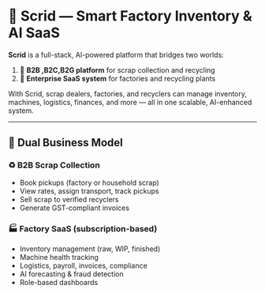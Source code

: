 # 🧠 Scrid — Smart Factory Inventory & AI SaaS

**Scrid** is a full-stack, AI-powered platform that bridges two worlds:

1. 🔁 **B2B ,B2C,B2G platform** for scrap collection and recycling
2. 🧩 **Enterprise SaaS system** for factories and recycling plants

With Scrid, scrap dealers, factories, and recyclers can manage inventory, machines, logistics, finances, and more — all in one scalable, AI-enhanced system.

---

## 🧭 Dual Business Model

### ♻️ B2B Scrap Collection 
- Book pickups (factory or household scrap)
- View rates, assign transport, track pickups
- Sell scrap to verified recyclers
- Generate GST-compliant invoices

### 🏭 Factory SaaS (subscription-based)
- Inventory management (raw, WIP, finished)
- Machine health tracking
- Logistics, payroll, invoices, compliance
- AI forecasting & fraud detection
- Role-based dashboards